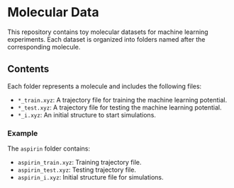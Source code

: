 # Molecular Data

This repository contains toy molecular datasets for machine learning experiments. Each dataset is organized into folders named after the corresponding molecule.

## Contents

Each folder represents a molecule and includes the following files:

- `*_train.xyz`: A trajectory file for training the machine learning potential.
- `*_test.xyz`: A trajectory file for testing the machine learning potential.
- `*_i.xyz`: An initial structure to start simulations.

### Example

The `aspirin` folder contains:

- `aspirin_train.xyz`: Training trajectory file.
- `aspirin_test.xyz`: Testing trajectory file.
- `aspirin_i.xyz`: Initial structure file for simulations.



